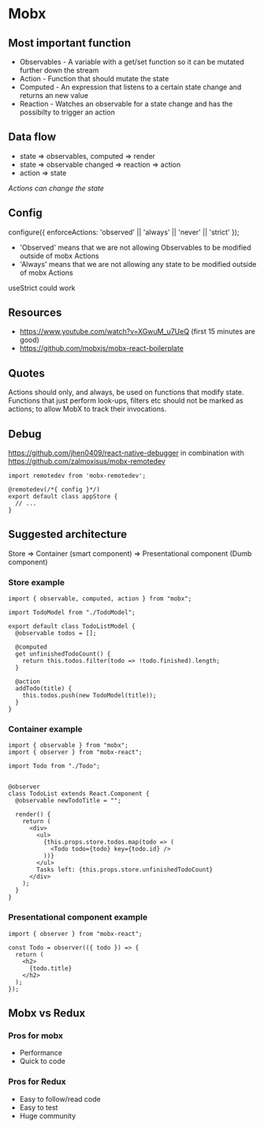 # Mobx #

## Most important function ##

- Observables - A variable with a get/set function so it can be mutated further down the stream
- Action - Function that should mutate the state
- Computed - An expression that listens to a certain state change and returns an new value
- Reaction - Watches an observable for a state change and has the possibilty to trigger an action


## Data flow ##

- state => observables, computed => render
- state => observable changed => reaction => action
- action => state

*Actions can change the state*


## Config ## 

configure({
  enforceActions: 'observed' || 'always' || 'never' || 'strict' 
});

- 'Observed' means that we are not allowing Observables to be modified outside of mobx Actions
- 'Always' means that we are not allowing any state to be modified outside of mobx Actions

useStrict could work


## Resources ##

- https://www.youtube.com/watch?v=XGwuM_u7UeQ (first 15 minutes are good)
- https://github.com/mobxjs/mobx-react-boilerplate


## Quotes ##

Actions should only, and always, be used on functions that modify state. Functions that just perform look-ups, filters etc should not be marked as actions; to allow MobX to track their invocations.


## Debug ##

https://github.com/jhen0409/react-native-debugger in combination with https://github.com/zalmoxisus/mobx-remotedev

    import remotedev from 'mobx-remotedev';

    @remotedev(/*{ config }*/)
    export default class appStore {
      // ...
    }
    

## Suggested architecture ## 

Store => Container (smart component) => Presentational component (Dumb component)

### Store example ###

    import { observable, computed, action } from "mobx";

    import TodoModel from "./TodoModel";

    export default class TodoListModel {
      @observable todos = [];

      @computed
      get unfinishedTodoCount() {
        return this.todos.filter(todo => !todo.finished).length;
      }

      @action
      addTodo(title) {
        this.todos.push(new TodoModel(title));
      }
    }
    
### Container example ###

    import { observable } from "mobx";
    import { observer } from "mobx-react";

    import Todo from "./Todo";


    @observer
    class TodoList extends React.Component {
      @observable newTodoTitle = "";

      render() {
        return (
          <div>
            <ul>
              {this.props.store.todos.map(todo => (
                <Todo todo={todo} key={todo.id} />
              ))}
            </ul>
            Tasks left: {this.props.store.unfinishedTodoCount}
          </div>
        );
      }
    }


### Presentational component example ###

    import { observer } from "mobx-react";

    const Todo = observer(({ todo }) => {
      return (
        <h2>
          {todo.title}
        </h2>
      );
    });

## Mobx vs Redux ##

### Pros for mobx ###

- Performance
- Quick to code


### Pros for Redux ###

- Easy to follow/read code
- Easy to test
- Huge community
